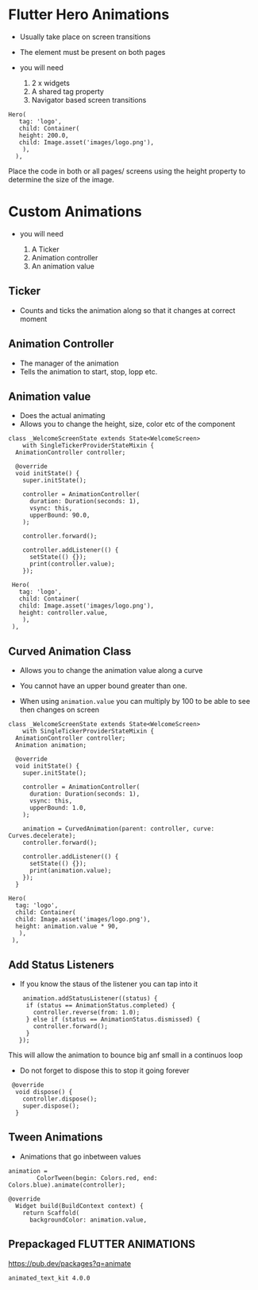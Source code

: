 # Flutter Hero Animations

- Usually take place on screen transitions
- The element must be present on both pages
- you will need
   
    1. 2 x widgets
    2. A shared tag property
    3. Navigator based screen transitions

```
Hero(
   tag: 'logo',
   child: Container(
   height: 200.0,
   child: Image.asset('images/logo.png'),
    ),
  ),
```

Place the code in both or all  pages/ screens using the height property to determine the size of the image.

# Custom Animations


- you will need
   
    1. A Ticker
    2. Animation controller
    3. An animation value

## Ticker

- Counts and ticks the animation along so that it changes at correct moment

## Animation Controller

- The manager of the animation
- Tells the animation to start, stop, lopp etc.


## Animation value

- Does the actual animating
- Allows you to change the height, size, color etc of the component

```
class _WelcomeScreenState extends State<WelcomeScreen>
    with SingleTickerProviderStateMixin {
  AnimationController controller;

  @override
  void initState() {
    super.initState();

    controller = AnimationController(
      duration: Duration(seconds: 1),
      vsync: this,
      upperBound: 90.0,
    );

    controller.forward();

    controller.addListener(() {
      setState(() {});
      print(controller.value);
    });
```

```
 Hero(
   tag: 'logo',
   child: Container(
   child: Image.asset('images/logo.png'),
   height: controller.value,
    ),
 ),
 ```

## Curved Animation Class

- Allows you to change the animation value along a curve

- You cannot have an upper bound greater than one.

- When using `animation.value` you can multiply by 100 to be able to see then changes on screen


```
class _WelcomeScreenState extends State<WelcomeScreen>
    with SingleTickerProviderStateMixin {
  AnimationController controller;
  Animation animation;

  @override
  void initState() {
    super.initState();

    controller = AnimationController(
      duration: Duration(seconds: 1),
      vsync: this,
      upperBound: 1.0,
    );

    animation = CurvedAnimation(parent: controller, curve: Curves.decelerate);
    controller.forward();

    controller.addListener(() {
      setState(() {});
      print(animation.value);
    });
  }
```
```
Hero(
  tag: 'logo',
  child: Container(
  child: Image.asset('images/logo.png'),
  height: animation.value * 90,
   ),
 ),

 ```
## Add Status Listeners

 - If you know the staus of the listener you can tap into it 

 ```
     animation.addStatusListener((status) {
      if (status == AnimationStatus.completed) {
        controller.reverse(from: 1.0);
      } else if (status == AnimationStatus.dismissed) {
        controller.forward();
      }
    });
``` 

This will allow the animation to bounce big anf small in a continuos loop

- Do not forget to dispose this to stop it going forever

```
 @override
  void dispose() {
    controller.dispose();
    super.dispose();
  }
```  
 
## Tween Animations

 - Animations that go inbetween values

```
animation =
        ColorTween(begin: Colors.red, end: Colors.blue).animate(controller);
```

```
@override
  Widget build(BuildContext context) {
    return Scaffold(
      backgroundColor: animation.value,

```

## Prepackaged FLUTTER ANIMATIONS

https://pub.dev/packages?q=animate


`animated_text_kit 4.0.0 `
